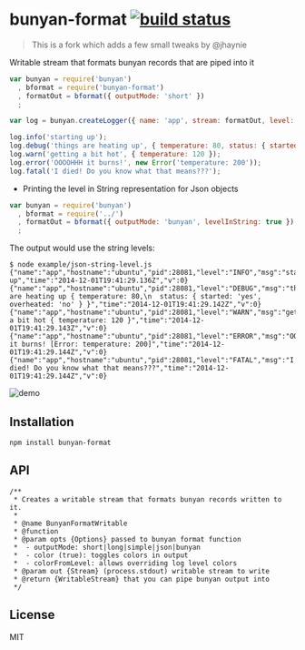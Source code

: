 # bunyan-format [![build status](https://secure.travis-ci.org/thlorenz/bunyan-format.png)](http://travis-ci.org/thlorenz/bunyan-format)

> This is a fork which adds a few small tweaks by @jhaynie

Writable stream that formats bunyan records that are piped into it

```js
var bunyan = require('bunyan')
  , bformat = require('bunyan-format')  
  , formatOut = bformat({ outputMode: 'short' })
  ;

var log = bunyan.createLogger({ name: 'app', stream: formatOut, level: 'debug' } );

log.info('starting up');
log.debug('things are heating up', { temperature: 80, status: { started: 'yes', overheated: 'no' } });
log.warn('getting a bit hot', { temperature: 120 });
log.error('OOOOHHH it burns!', new Error('temperature: 200'));
log.fatal('I died! Do you know what that means???');
```

* Printing the level in String representation for Json objects

```js
var bunyan = require('bunyan')
  , bformat = require('../')
  , formatOut = bformat({ outputMode: 'bunyan', levelInString: true })
  ;
```

The output would use the string levels:

```
$ node example/json-string-level.js
{"name":"app","hostname":"ubuntu","pid":28081,"level":"INFO","msg":"starting up","time":"2014-12-01T19:41:29.136Z","v":0}
{"name":"app","hostname":"ubuntu","pid":28081,"level":"DEBUG","msg":"things are heating up { temperature: 80,\n  status: { started: 'yes', overheated: 'no' } }","time":"2014-12-01T19:41:29.142Z","v":0}
{"name":"app","hostname":"ubuntu","pid":28081,"level":"WARN","msg":"getting a bit hot { temperature: 120 }","time":"2014-12-01T19:41:29.143Z","v":0}
{"name":"app","hostname":"ubuntu","pid":28081,"level":"ERROR","msg":"OOOOHHH it burns! [Error: temperature: 200]","time":"2014-12-01T19:41:29.144Z","v":0}
{"name":"app","hostname":"ubuntu","pid":28081,"level":"FATAL","msg":"I died! Do you know what that means???","time":"2014-12-01T19:41:29.144Z","v":0}
```

![demo](https://github.com/thlorenz/bunyan-format/raw/master/assets/bunyan-format-demo.gif)

## Installation

    npm install bunyan-format

## API

```
/**
 * Creates a writable stream that formats bunyan records written to it.
 *
 * @name BunyanFormatWritable
 * @function
 * @param opts {Options} passed to bunyan format function
 *  - outputMode: short|long|simple|json|bunyan
 *  - color (true): toggles colors in output
 *  - colorFromLevel: allows overriding log level colors
 * @param out {Stream} (process.stdout) writable stream to write
 * @return {WritableStream} that you can pipe bunyan output into
 */
```

## License

MIT
